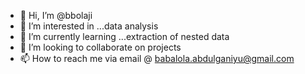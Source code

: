 - 👋 Hi, I’m @bbolaji
- 👀 I’m interested in ...data analysis
- 🌱 I’m currently learning ...extraction of nested data
- 💞️ I’m looking to collaborate on projects
- 📫 How to reach me via email @ babalola.abdulganiyu@gmail.com 

<!---
bbolaji/bbolaji is a ✨ special ✨ repository because its `README.md` (this file) appears on your GitHub profile.
You can click the Preview link to take a look at your changes.
--->
